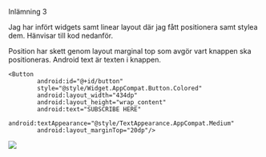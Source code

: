 
Inlämning 3

Jag har infört widgets samt linear layout där jag fått positionera samt stylea dem. 
Hänvisar till kod nedanför. 

Position har skett genom layout marginal top som avgör vart knappen ska positioneras. 
Android text är texten i knappen. 

```
<Button
        android:id="@+id/button"
        style="@style/Widget.AppCompat.Button.Colored"
        android:layout_width="434dp"
        android:layout_height="wrap_content"
        android:text="SUBSCRIBE HERE"
        android:textAppearance="@style/TextAppearance.AppCompat.Medium"
        android:layout_marginTop="20dp"/>
```


![](android.png)

